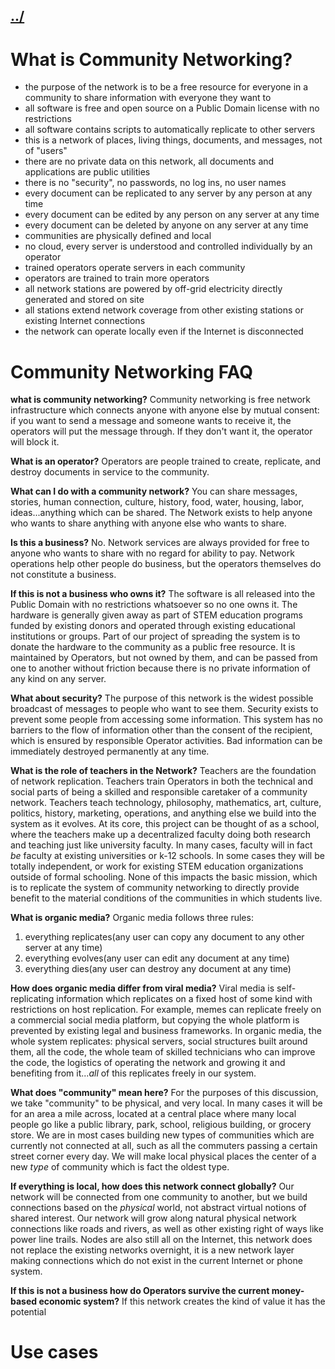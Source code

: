 ## [../](../)

#  What is Community Networking?

 - the purpose of the network is to be a free resource for everyone in a community to share information with everyone they want to
 - all software is free and open source on a Public Domain license with no restrictions
 - all software contains scripts to automatically replicate to other servers
 - this is a network of places, living things, documents, and messages, not of "users"
 - there are no private data on this network, all documents and applications are public utilities
 - there is no "security", no passwords, no log ins, no user names
 - every document can be replicated to any server by any person at any time
 - every document can be edited by any person on any server at any time
 - every document can be deleted by anyone on any server at any time
 - communities are physically defined and local
 - no cloud, every server is understood and controlled individually by an operator
 - trained operators operate servers in each community
 - operators are trained to train more operators
 - all network stations are powered by off-grid electricity directly generated and stored on site
 - all stations extend network coverage from other existing stations or existing Internet connections
 - the network can operate locally even if the Internet is disconnected


# Community Networking FAQ
 
**what is community networking?** Community networking is free network infrastructure which connects anyone with anyone else by mutual consent: if you want to send a message and someone wants to receive it, the operators will put the message through. If they don't want it, the operator will block it.  

**What is an operator?** Operators are people trained to create, replicate, and destroy documents in service to the community. 

**What can I do with a community network?**  You can share messages, stories, human connection, culture, history, food, water, housing, labor, ideas...anything which can be shared.  The Network exists to help anyone who wants to share anything with anyone else who wants to share.

**Is this a business?** No.  Network services are always provided for free to anyone who wants to share with no regard for ability to pay. Network operations help other people do business, but the operators themselves do not constitute a business.

**If this is not a business who owns it?** The software is all released into the Public Domain with no restrictions whatsoever so no one owns it.  The hardware is generally given away as part of STEM education programs funded by existing donors and operated through existing educational institutions or groups.  Part of our project of spreading the system is to donate the hardware to the community as a public free resource. It is maintained by Operators, but not owned by them, and can be passed from one to another without friction because there is no private information of any kind on any server.

**What about security?** The purpose of this network is the widest possible broadcast of messages to people who want to see them.  Security exists to prevent some people from accessing some information. This system has no barriers to the flow of information other than the consent of the recipient, which is ensured by responsible Operator activities.  Bad information can be immediately destroyed permanently at any time.

**What is the role of teachers in the Network?** Teachers are the foundation of network replication.  Teachers train Operators in both the technical and social parts of being a skilled and responsible caretaker of a community network.  Teachers teach technology, philosophy, mathematics, art, culture, politics, history, marketing, operations, and anything else we build into the system as it evolves.  At its core, this project can be thought of as a school, where the teachers make up a decentralized faculty doing both research and teaching just like university faculty.  In many cases, faculty will in fact *be* faculty at existing universities or k-12 schools.  In some cases they will be totally independent, or work for existing STEM education organizations outside of formal schooling.  None of this impacts the basic mission, which is to replicate the system of community networking to directly provide benefit to the material conditions of the communities in which students live.

**What is organic media?** Organic media follows three rules: 
1. everything replicates(any user can copy any document to any other server at any time)
2. everything evolves(any user can edit any document at any time)
3. everything dies(any user can destroy any document at any time)

**How does organic media differ from viral media?**  Viral media is self-replicating information which replicates on a fixed host of some kind with restrictions on host replication.  For example, memes can replicate freely on a commercial social media platform, but copying the whole platform is prevented by existing legal and business frameworks.  In organic media, the whole system replicates: physical servers, social structures built around them, all the code, the whole team of skilled technicians who can improve the code, the logistics of operating the network and growing it and benefiting from it...*all* of this replicates freely in our system.

**What does "community" mean here?** For the purposes of this discussion, we take "community" to be physical, and very local.  In many cases it will be for an area a mile across, located at a central place where many local people go like a public library, park, school, religious building, or grocery store.  We are in most cases building new types of communities which are currently not connected at all, such as all the commuters passing a certain street corner every day.  We will make local physical places the center of a new *type* of community which is fact the oldest type.

**If everything is local, how does this network connect globally?** Our network will be connected from one community to another, but we build connections based on the *physical* world, not abstract virtual notions of shared interest.  Our network will grow along natural physical network connections like roads and rivers, as well as other existing right of ways like power line trails.  Nodes are also still all on the Internet, this network does not replace the existing networks overnight, it is a new network layer making connections which do not exist in the current Internet or phone system.

**If this is not a business how do Operators survive the current money-based economic system?**  If this network creates the kind of value it has the potential   


# Use cases



